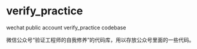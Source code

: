 # verify_practice
wechat public account verify_practice codebase

微信公众号“验证工程师的自我修养”的代码库，用以存放公众号里面的一些代码。

